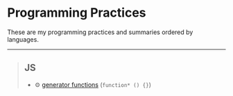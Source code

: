 
# Programming Practices

These are my programming practices and summaries ordered by languages.

---

> ## JS
> 
>  * ⚙️ [generator functions](JS/generatorFunc.js) (`function* () {}`)
>